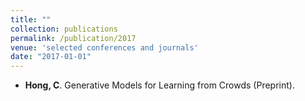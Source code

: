 ```yaml
---
title: ""
collection: publications
permalink: /publication/2017
venue: 'selected conferences and journals'
date: "2017-01-01"
---
```


- **Hong, C**. Generative Models for Learning from Crowds (Preprint).


